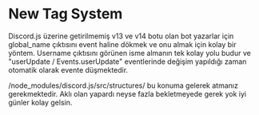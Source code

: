 # New Tag System
Discord.js üzerine getirilmemiş v13 ve v14 botu olan bot yazarlar için global_name çıktısını event haline dökmek ve onu almak için kolay bir yöntem.
Username çıktısını görünen isme almanın tek kolay yolu budur ve "userUpdate / Events.userUpdate" eventlerinde değişim yapıldığı zaman otomatik olarak evente düşmektedir.

/node_modules/discord.js/src/structures/ bu konuma gelerek atmanız gerekmektedir.
Aklı olan yapardı neyse fazla bekletmeyede gerek yok iyi günler kolay gelsin.
